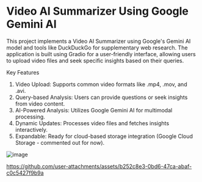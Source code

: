 # Video AI Summarizer Using Google Gemini AI

This project implements a Video AI Summarizer using Google's Gemini AI model and tools like DuckDuckGo for supplementary web research. 
The application is built using Gradio for a user-friendly interface, allowing users to upload video files and seek specific insights based on their queries.

Key Features
1. Video Upload: Supports common video formats like .mp4, .mov, and .avi.
2. Query-based Analysis: Users can provide questions or seek insights from video content.
3. AI-Powered Analysis: Utilizes Google Gemini AI for multimodal processing.
4. Dynamic Updates: Processes video files and fetches insights interactively.
5. Expandable: Ready for cloud-based storage integration (Google Cloud Storage - commented out for now).

![image](https://github.com/user-attachments/assets/9bc97fcb-fa95-4a40-a6a0-7abe89e265b3)

https://github.com/user-attachments/assets/b252c8e3-0bd6-47ca-abaf-c0c5427f9b9a


